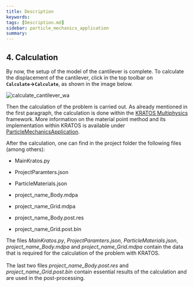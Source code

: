 ```yaml
---
title: Description
keywords: 
tags: [Description.md]
sidebar: particle_mechanics_application
summary: 
---
```


## 4. Calculation
By now, the setup of the model of the cantilever is complete. To calculate the displacement of the cantilever, click in the top toolbar on **`Calculate`&rightarrow;`Calculate`**, as shown in the image below. 

![calculate_cantilever_wa](https://user-images.githubusercontent.com/51473791/170933305-179a5ab5-c8ff-4b6d-b4f9-6f6c4f8965aa.png)

Then the calculation of the problem is carried out. As already mentioned in the first paragraph, the calculation is done within the [KRATOS Multiphysics](https://github.com/KratosMultiphysics/Kratos) framework. More information on the material point method and its implementation within KRATOS is available under [ParticleMechanicsApplication](https://github.com/KratosMultiphysics/Kratos/tree/master/applications/ParticleMechanicsApplication).

After the calculation, one can find in the project folder the following files (among others):

- MainKratos.py
- ProjectParamters.json
- ParticleMaterials.json
- project_name_Body.mdpa
- project_name_Grid.mdpa

- project_name_Body.post.res
- project_name_Grid.post.bin 

The files *MainKratos.py*, *ProjectParamters.json*, *ParticleMaterials.json*, *project_name_Body.mdpa* and *project_name_Grid.mdpa* contain the data  that is required for the calculation of the problem with KRATOS. 
<br/><br/>
The last two files *project_name_Body.post.res* and *project_name_Grid.post.bin* contain essential results of the calculation and are used in the post-processing.
